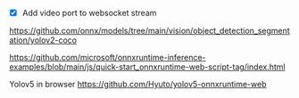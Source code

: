 - [x] Add video port to websocket stream


https://github.com/onnx/models/tree/main/vision/object_detection_segmentation/yolov2-coco

https://github.com/microsoft/onnxruntime-inference-examples/blob/main/js/quick-start_onnxruntime-web-script-tag/index.html

Yolov5 in browser
https://github.com/Hyuto/yolov5-onnxruntime-web